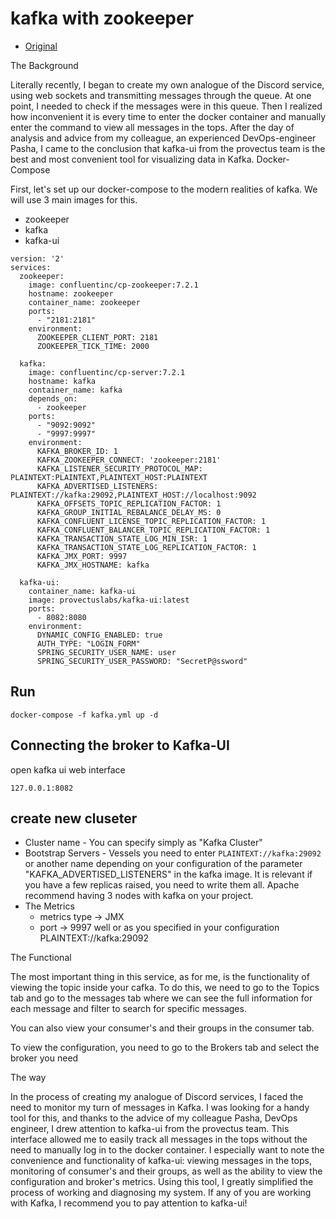 # kafka with zookeeper

* [Original](https://habr.com/ru/articles/753398/)



The Background

Literally recently, I began to create my own analogue of the Discord service, using web sockets and transmitting messages through the queue. At one point, I needed to check if the messages were in this queue. Then I realized how inconvenient it is every time to enter the docker container and manually enter the command to view all messages in the tops. After the day of analysis and advice from my colleague, an experienced DevOps-engineer Pasha, I came to the conclusion that kafka-ui from the provectus team is the best and most convenient tool for visualizing data in Kafka.
Docker-Compose

First, let's set up our docker-compose to the modern realities of kafka. We will use 3 main images for this.

* zookeeper
* kafka
* kafka-ui

```
version: '2'
services:
  zookeeper:
    image: confluentinc/cp-zookeeper:7.2.1
    hostname: zookeeper
    container_name: zookeeper
    ports:
      - "2181:2181"
    environment:
      ZOOKEEPER_CLIENT_PORT: 2181
      ZOOKEEPER_TICK_TIME: 2000

  kafka:
    image: confluentinc/cp-server:7.2.1
    hostname: kafka
    container_name: kafka
    depends_on:
      - zookeeper
    ports:
      - "9092:9092"
      - "9997:9997"
    environment:
      KAFKA_BROKER_ID: 1
      KAFKA_ZOOKEEPER_CONNECT: 'zookeeper:2181'
      KAFKA_LISTENER_SECURITY_PROTOCOL_MAP: PLAINTEXT:PLAINTEXT,PLAINTEXT_HOST:PLAINTEXT
      KAFKA_ADVERTISED_LISTENERS: PLAINTEXT://kafka:29092,PLAINTEXT_HOST://localhost:9092
      KAFKA_OFFSETS_TOPIC_REPLICATION_FACTOR: 1
      KAFKA_GROUP_INITIAL_REBALANCE_DELAY_MS: 0
      KAFKA_CONFLUENT_LICENSE_TOPIC_REPLICATION_FACTOR: 1
      KAFKA_CONFLUENT_BALANCER_TOPIC_REPLICATION_FACTOR: 1
      KAFKA_TRANSACTION_STATE_LOG_MIN_ISR: 1
      KAFKA_TRANSACTION_STATE_LOG_REPLICATION_FACTOR: 1
      KAFKA_JMX_PORT: 9997
      KAFKA_JMX_HOSTNAME: kafka

  kafka-ui:
    container_name: kafka-ui
    image: provectuslabs/kafka-ui:latest
    ports:
      - 8082:8080
    environment:
      DYNAMIC_CONFIG_ENABLED: true
      AUTH_TYPE: "LOGIN_FORM"
      SPRING_SECURITY_USER_NAME: user
      SPRING_SECURITY_USER_PASSWORD: "SecretP@ssword"
```      


## Run
```
docker-compose -f kafka.yml up -d
```
## Connecting the broker to Kafka-UI

open kafka ui web interface 
```
127.0.0.1:8082
```

## create new cluseter 

* Cluster name - You can specify simply as "Kafka Cluster"
* Bootstrap Servers - Vessels you need to enter `PLAINTEXT://kafka:29092` or another name depending on your configuration of the parameter "KAFKA_ADVERTISED_LISTENERS" in the kafka image. 
It is relevant if you have a few replicas raised, you need to write them all. 
Apache recommend having 3 nodes with kafka on your project.
* The Metrics
  * metrics type -> JMX
  * port -> 9997 well or as you specified in your configuration
PLAINTEXT://kafka:29092


The Functional

The most important thing in this service, as for me, is the functionality of viewing the topic inside your cafka. To do this, we need to go to the Topics tab and go to the messages tab where we can see the full information for each message and filter to search for specific messages.

You can also view your consumer's and their groups in the consumer tab.

To view the configuration, you need to go to the Brokers tab and select the broker you need

The way

In the process of creating my analogue of Discord services, I faced the need to monitor my turn of messages in Kafka. I was looking for a handy tool for this, and thanks to the advice of my colleague Pasha, DevOps engineer, I drew attention to kafka-ui from the provectus team. This interface allowed me to easily track all messages in the tops without the need to manually log in to the docker container. I especially want to note the convenience and functionality of kafka-ui: viewing messages in the tops, monitoring of consumer's and their groups, as well as the ability to view the configuration and broker's metrics. Using this tool, I greatly simplified the process of working and diagnosing my system. If any of you are working with Kafka, I recommend you to pay attention to kafka-ui!

